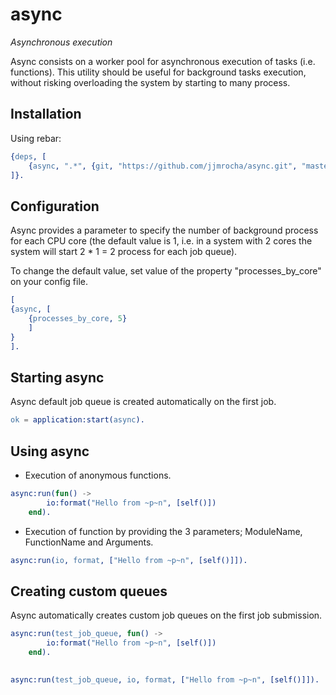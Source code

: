 async
=====
*Asynchronous execution*

Async consists on a worker pool for asynchronous execution of tasks (i.e. functions).
This utility should be useful for background tasks execution, without risking overloading the system by starting to many process.


Installation
------------

Using rebar:

```erlang
{deps, [
	{async, ".*", {git, "https://github.com/jjmrocha/async.git", "master"}}
]}.
```


Configuration
-------------

Async provides a parameter to specify the number of background process for each CPU core (the default value is 1, i.e. in a system with 2 cores the system will start 2 * 1 = 2 process for each job queue).

To change the default value, set value of the property "processes_by_core" on your config file.

```erlang
[
{async, [
	{processes_by_core, 5}
	]
}
].
```


Starting async
--------------

Async default job queue is created automatically on the first job.


```erlang
ok = application:start(async).
```


Using async
-----------

* Execution of anonymous functions.
```erlang
async:run(fun() ->
		io:format("Hello from ~p~n", [self()])
	end).
```

* Execution of function by providing the 3 parameters; ModuleName, FunctionName and Arguments.
```erlang
async:run(io, format, ["Hello from ~p~n", [self()]]).
```


Creating custom queues
----------------------

Async automatically creates custom job queues on the first job submission.

```erlang
async:run(test_job_queue, fun() ->
		io:format("Hello from ~p~n", [self()])
	end).

	
async:run(test_job_queue, io, format, ["Hello from ~p~n", [self()]]).
```
